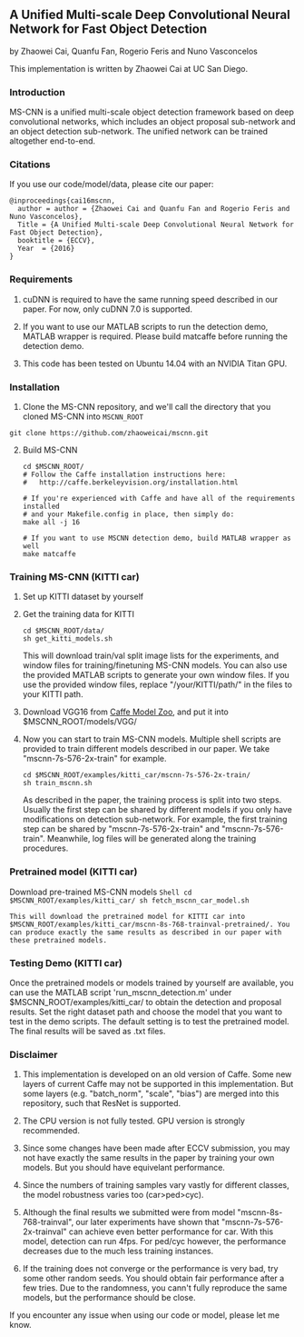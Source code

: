 ## A Unified Multi-scale Deep Convolutional Neural Network for Fast Object Detection

by Zhaowei Cai, Quanfu Fan, Rogerio Feris and Nuno Vasconcelos

This implementation is written by Zhaowei Cai at UC San Diego.

### Introduction

MS-CNN is a unified multi-scale object detection framework based on deep convolutional networks, which includes an object proposal sub-network and an object detection sub-network. The unified network can be trained altogether end-to-end. 

### Citations

If you use our code/model/data, please cite our paper:

    @inproceedings{cai16mscnn,
      author = author = {Zhaowei Cai and Quanfu Fan and Rogerio Feris and Nuno Vasconcelos},
      Title = {A Unified Multi-scale Deep Convolutional Neural Network for Fast Object Detection},
      booktitle = {ECCV},
      Year  = {2016}
    }

### Requirements

1. cuDNN is required to have the same running speed described in our paper. For now, only cuDNN 7.0 is supported. 

2. If you want to use our MATLAB scripts to run the detection demo, MATLAB wrapper is required. Please build matcaffe before running the detection demo. 

3. This code has been tested on Ubuntu 14.04 with an NVIDIA Titan GPU.

### Installation

1. Clone the MS-CNN repository, and we'll call the directory that you cloned MS-CNN into `MSCNN_ROOT`
  ```Shell
  git clone https://github.com/zhaoweicai/mscnn.git
  ```
2. Build MS-CNN
    ```Shell
    cd $MSCNN_ROOT/
    # Follow the Caffe installation instructions here:
    #   http://caffe.berkeleyvision.org/installation.html

    # If you're experienced with Caffe and have all of the requirements installed
    # and your Makefile.config in place, then simply do:
    make all -j 16

    # If you want to use MSCNN detection demo, build MATLAB wrapper as well
    make matcaffe
    ```

### Training MS-CNN (KITTI car)

1. Set up KITTI dataset by yourself

2. Get the training data for KITTI
    ```Shell
    cd $MSCNN_ROOT/data/
    sh get_kitti_models.sh
    ```

    This will download train/val split image lists for the experiments, and window files for training/finetuning MS-CNN models. You can also use the provided MATLAB scripts to generate your own window files. If you use the provided window files, replace "/your/KITTI/path/" in the files to your KITTI path.

3. Download VGG16 from [Caffe Model Zoo](https://github.com/BVLC/caffe/wiki/Model-Zoo), and put it into $MSCNN_ROOT/models/VGG/

4. Now you can start to train MS-CNN models. Multiple shell scripts are provided to train different models described in our paper. We take "mscnn-7s-576-2x-train" for example. 
    ```Shell
    cd $MSCNN_ROOT/examples/kitti_car/mscnn-7s-576-2x-train/
    sh train_mscnn.sh
    ```
   As described in the paper, the training process is split into two steps. Usually the first step can be shared by different models if you only have modifications on detection sub-network. For example, the first training step can be shared by "mscnn-7s-576-2x-train" and "mscnn-7s-576-train". Meanwhile, log files will be generated along the training procedures. 
 

### Pretrained model (KITTI car)

   Download pre-trained MS-CNN models 
    ```Shell
    cd $MSCNN_ROOT/examples/kitti_car/
    sh fetch_mscnn_car_model.sh
    ```

    This will download the pretrained model for KITTI car into $MSCNN_ROOT/examples/kitti_car/mscnn-8s-768-trainval-pretrained/. You can produce exactly the same results as described in our paper with these pretrained models.

### Testing Demo (KITTI car)

   Once the pretrained models or models trained by yourself are available, you can use the MATLAB script 'run_mscnn_detection.m' under $MSCNN_ROOT/examples/kitti_car/ to obtain the detection and proposal results. Set the right dataset path and choose the model that you want to test in the demo scripts. The default setting is to test the pretrained model. The final results will be saved as .txt files.

### Disclaimer

1. This implementation is developed on an old version of Caffe. Some new layers of current Caffe may not be supported in this implementation. But some layers (e.g. "batch_norm", "scale", "bias") are merged into this repository, such that ResNet is supported. 

2. The CPU version is not fully tested. GPU version is strongly recommended.
 
3. Since some changes have been made after ECCV submission, you may not have exactly the same results in the paper by training your own models. But you should have equivelant performance. 

4. Since the numbers of training samples vary vastly for different classes, the model robustness varies too (car>ped>cyc).

5. Although the final results we submitted were from model "mscnn-8s-768-trainval", our later experiments have shown that "mscnn-7s-576-2x-trainval" can achieve even better performance for car. With this model, detection can run 4fps. For ped/cyc however, the performance decreases due to the much less training instances.  

6. If the training does not converge or the performance is very bad, try some other random seeds. You should obtain fair performance after a few tries. Due to the randomness, you cann't fully reproduce the same models, but the performance should be close.

If you encounter any issue when using our code or model, please let me know.

